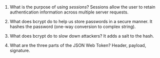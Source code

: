 <!-- Answers to the Short Answer Essay Questions go here -->

1. What is the purpose of using _sessions_?
Sessions allow the user to retain authentication information across multiple server requests.

2. What does bcrypt do to help us store passwords in a secure manner.
It hashes the password (one-way conversion to complex string).

3. What does bcrypt do to slow down attackers?
It adds a salt to the hash.

4. What are the three parts of the JSON Web Token?
Header, payload, signature.